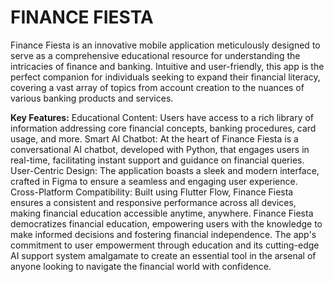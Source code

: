 FINANCE FIESTA
==================

Finance Fiesta is an innovative mobile application meticulously designed to serve as a comprehensive educational resource for understanding the intricacies of finance and banking. Intuitive and user-friendly, this app is the perfect companion for individuals seeking to expand their financial literacy, covering a vast array of topics from account creation to the nuances of various banking products and services.

**Key Features:**
Educational Content: Users have access to a rich library of information addressing core financial concepts, banking procedures, card usage, and more.
Smart AI Chatbot: At the heart of Finance Fiesta is a conversational AI chatbot, developed with Python, that engages users in real-time, facilitating instant support and guidance on financial queries.
User-Centric Design: The application boasts a sleek and modern interface, crafted in Figma to ensure a seamless and engaging user experience.
Cross-Platform Compatibility: Built using Flutter Flow, Finance Fiesta ensures a consistent and responsive performance across all devices, making financial education accessible anytime, anywhere.
Finance Fiesta democratizes financial education, empowering users with the knowledge to make informed decisions and fostering financial independence. The app's commitment to user empowerment through education and its cutting-edge AI support system amalgamate to create an essential tool in the arsenal of anyone looking to navigate the financial world with confidence.
